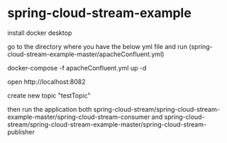 # spring-cloud-stream-example
install docker desktop

go to the directory where you have the below yml file and run (spring-cloud-stream-example-master/apacheConfluent.yml)

docker-compose -f apacheConfluent.yml up -d

open http://localhost:8082


create new topic "testTopic"

then run the application both spring-cloud-stream/spring-cloud-stream-example-master/spring-cloud-stream-consumer and spring-cloud-stream/spring-cloud-stream-example-master/spring-cloud-stream-publisher


